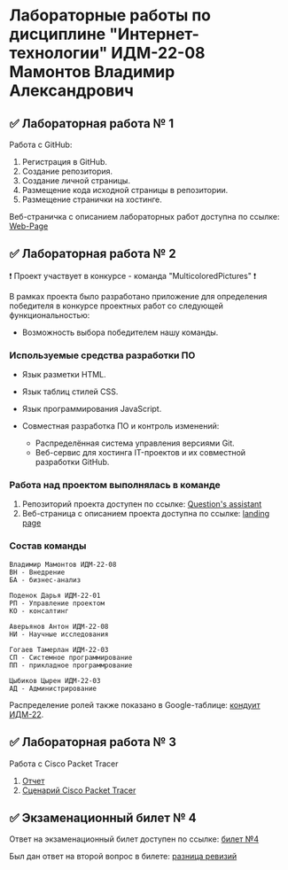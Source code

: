 # Лабораторные работы по дисциплине "Интернет-технологии" ИДМ-22-08 Мамонтов Владимир Александрович

## ✅ Лабораторная работа № 1

Работа с GitHub:

1. Регистрация в GitHub.
2. Создание репозитория.
3. Создание личной страницы.
4. Размещение кода исходной страницы в репозитории.
5. Размещение странички на хостинге.

Веб-страничка с описанием лабораторных работ доступна по ссылке: [Web-Page](https://vovaloda.github.io/internet-technology-labs/)

## ✅ Лабораторная работа № 2

❗ Проект участвует в конкурсе - команда "MulticoloredPictures" ❗

В рамках проекта было разработано приложение для определения победителя в конкурсе проектных работ со следующей функциональностью:
   * Возможность выбора победителем нашу команды. 
   
### Используемые средства разработки ПО
* Язык разметки HTML.
* Язык таблиц стилей CSS.
* Язык программирования JavaScript.

* Совместная разработка ПО и контроль изменений:
   + Распределённая система управления версиями Git.
   + Веб-сервис для хостинга IT-проектов и их совместной разработки GitHub.
   
### Работа над проектом выполнялась в команде
1. Репозиторий проекта доступен по ссылке: [Question's assistant](https://github.com/Tsyreniao/IT_MulticoloredPictures)
2. Веб-страница с описанием проекта доступна по ссылке: [landing page](https://tsyreniao.github.io/IT_MulticoloredPictures/)

### Состав команды

    Владимир Мамонтов ИДМ-22-08
    ВН - Внедрение
    БА - бизнес-анализ

    Поденок Дарья ИДМ-22-01
    РП - Управление проектом
    КО - консалтинг

    Аверьянов Антон ИДМ-22-08
    НИ - Научные исследования

    Гогаев Тамерлан ИДМ-22-03
    СП - Системное программирование
    ПП - прикладное программрование

    Цыбиков Цырен ИДМ-22-03
    АД - Администрирование

Распределение ролей также показано в Google-таблице: [кондуит ИДМ-22](https://docs.google.com/spreadsheets/d/1ypxgDUpNsaAK5PH90dTfGKdtDnWaeEDWfupEbDokN6A/edit#gid=1891559469).
   
## ✅ Лабораторная работа № 3
Работа с Cisco Packet Tracer
1. [Отчет](https://github.com/Vovaloda/internet-technology-labs/blob/main/src/otchet.pdf)
2. [Сценарий Cisco Packet Tracer](https://github.com/Vovaloda/internet-technology-labs/blob/main/src/Lab3.pka)

## ✅ Экзаменационный билет № 4

Ответ на экзаменационный билет доступен по ссылке:
[билет №4](https://github.com/stankin/inet-2022/wiki/exam04)

Был дан ответ на второй вопрос в билете: [разница ревизий](https://github.com/stankin/inet-2022/wiki/exam04/_compare/b18f1ba2d96e309afe7f6b4392bad7ed9916c87b...6d7d471b25dfe808696527c372717279e4d6264a)
